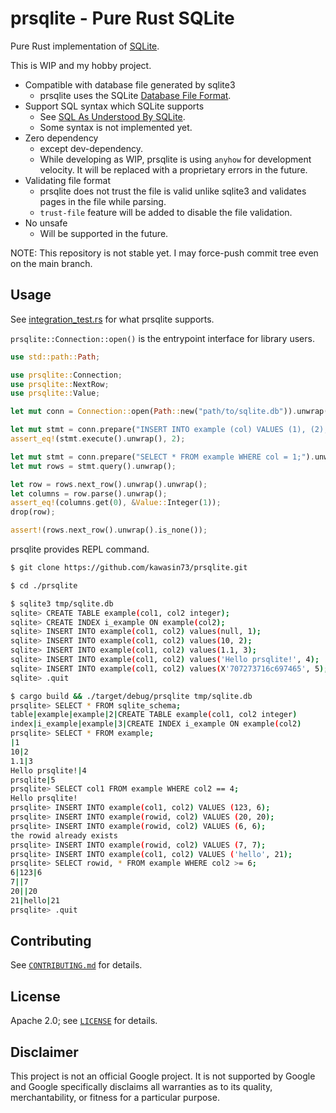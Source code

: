 # prsqlite - Pure Rust SQLite

Pure Rust implementation of [SQLite](https://www.sqlite.org/index.html).

This is WIP and my hobby project.

* Compatible with database file generated by sqlite3
  * prsqlite uses the SQLite
  [Database File Format](https://www.sqlite.org/fileformat2.html#b_tree_pages).
* Support SQL syntax which SQLite supports
  * See [SQL As Understood By SQLite](https://www.sqlite.org/lang.html).
  * Some syntax is not implemented yet.
* Zero dependency
  * except dev-dependency.
  * While developing as WIP, prsqlite is using `anyhow` for development
  velocity. It will be replaced with a proprietary errors in the future.
* Validating file format
  * prsqlite does not trust the file is valid unlike sqlite3 and validates pages
  in the file while parsing.
  * `trust-file` feature will be added to disable the file validation.
* No unsafe
  * Will be supported in the future.

NOTE: This repository is not stable yet. I may force-push commit tree even on
the main branch.

## Usage

See [integration_test.rs](./tests/integration_test.rs) for what prsqlite
supports.

`prsqlite::Connection::open()` is the entrypoint interface for library users.

```rs
use std::path::Path;

use prsqlite::Connection;
use prsqlite::NextRow;
use prsqlite::Value;

let mut conn = Connection::open(Path::new("path/to/sqlite.db")).unwrap();

let mut stmt = conn.prepare("INSERT INTO example (col) VALUES (1), (2);").unwrap();
assert_eq!(stmt.execute().unwrap(), 2);

let mut stmt = conn.prepare("SELECT * FROM example WHERE col = 1;").unwrap();
let mut rows = stmt.query().unwrap();

let row = rows.next_row().unwrap().unwrap();
let columns = row.parse().unwrap();
assert_eq!(columns.get(0), &Value::Integer(1));
drop(row);

assert!(rows.next_row().unwrap().is_none());
```

prsqlite provides REPL command.

```bash
$ git clone https://github.com/kawasin73/prsqlite.git

$ cd ./prsqlite

$ sqlite3 tmp/sqlite.db
sqlite> CREATE TABLE example(col1, col2 integer);
sqlite> CREATE INDEX i_example ON example(col2);
sqlite> INSERT INTO example(col1, col2) values(null, 1);
sqlite> INSERT INTO example(col1, col2) values(10, 2);
sqlite> INSERT INTO example(col1, col2) values(1.1, 3);
sqlite> INSERT INTO example(col1, col2) values('Hello prsqlite!', 4);
sqlite> INSERT INTO example(col1, col2) values(X'707273716c697465', 5);
sqlite> .quit

$ cargo build && ./target/debug/prsqlite tmp/sqlite.db
prsqlite> SELECT * FROM sqlite_schema;
table|example|example|2|CREATE TABLE example(col1, col2 integer)
index|i_example|example|3|CREATE INDEX i_example ON example(col2)
prsqlite> SELECT * FROM example;
|1
10|2
1.1|3
Hello prsqlite!|4
prsqlite|5
prsqlite> SELECT col1 FROM example WHERE col2 == 4;
Hello prsqlite!
prsqlite> INSERT INTO example(col1, col2) VALUES (123, 6);
prsqlite> INSERT INTO example(rowid, col2) VALUES (20, 20);
prsqlite> INSERT INTO example(rowid, col2) VALUES (6, 6);
the rowid already exists
prsqlite> INSERT INTO example(rowid, col2) VALUES (7, 7);
prsqlite> INSERT INTO example(col1, col2) VALUES ('hello', 21);
prsqlite> SELECT rowid, * FROM example WHERE col2 >= 6;
6|123|6
7||7
20||20
21|hello|21
prsqlite> .quit
```

## Contributing

See [`CONTRIBUTING.md`](CONTRIBUTING.md) for details.

## License

Apache 2.0; see [`LICENSE`](LICENSE) for details.

## Disclaimer

This project is not an official Google project. It is not supported by
Google and Google specifically disclaims all warranties as to its quality,
merchantability, or fitness for a particular purpose.
